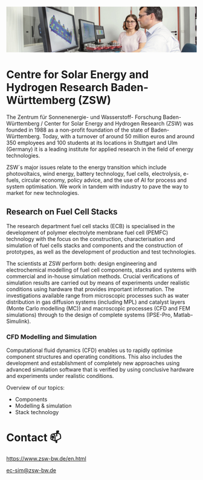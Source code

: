 ![ecb-sim](https://github.com/EC-SIM/EC-SIM/blob/main/Modellierung3.jpg)
# Centre for Solar Energy and Hydrogen Research Baden-Württemberg (ZSW)

The Zentrum für Sonnenenergie- und Wasserstoff- Forschung Baden-Württemberg / Center for Solar Energy and Hydrogen Research (ZSW) was founded in 1988 as a non-profit foundation of the state of Baden- Württemberg. Today, with a turnover of around 50 million euros and around 350 employees and 100 students at its locations in Stuttgart and Ulm (Germany) it is a leading institute for applied research in the field of energy technologies.  

ZSW´s major issues relate to the energy transition which include photovoltaics, wind energy, battery technology, fuel cells, electrolysis, e-fuels, circular economy, policy advice, and the use of AI for process and system optimisation. We work in tandem with industry to pave the way to market for new technologies. 

## Research on Fuel Cell Stacks 

The research department fuel cell stacks (ECB) is specialised in the development of polymer electrolyte membrane fuel cell (PEMFC) technology with the focus on the construction, characterisation and simulation of fuel cells stacks and components and the construction of prototypes, as well as the development of production and test technologies.

The scientists at ZSW perform both: design engineering and electrochemical modelling of fuel cell components, stacks and systems with commercial and in-house simulation methods. Crucial verifications of simulation results are carried out by means of experiments under realistic conditions using hardware that provides important information. The investigations available range from microscopic processes such as water distribution in gas diffusion systems (including MPL) and catalyst layers (Monte Carlo modelling (MC)) and macroscopic processes (CFD and FEM simulations) through to the design of complete systems (IPSE-Pro, Matlab-Simulink).

### CFD Modelling and Simulation

Computational fluid dynamics (CFD) enables us to rapidly optimise component structures and operating conditions. This also includes the development and establishment of completely new approaches using advanced simulation software that is verified by using conclusive hardware and experiments under realistic conditions.

Overview of our topics:



- Components
- Modelling & simulation
- Stack technology

# Contact 📫

https://www.zsw-bw.de/en.html

ec-sim@zsw-bw.de

